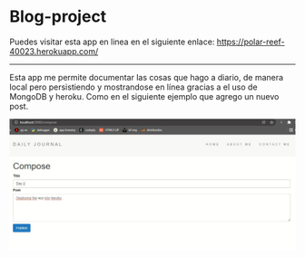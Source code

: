 # Blog-project
Puedes visitar esta app en linea en el siguiente enlace: https://polar-reef-40023.herokuapp.com/

----

Esta app me permite documentar las cosas que hago a diario, de manera local pero persistiendo y mostrandose en línea gracias a el uso de MongoDB y heroku.
Como en el siguiente ejemplo que agrego un nuevo post.


![](img/publish.JPG)
